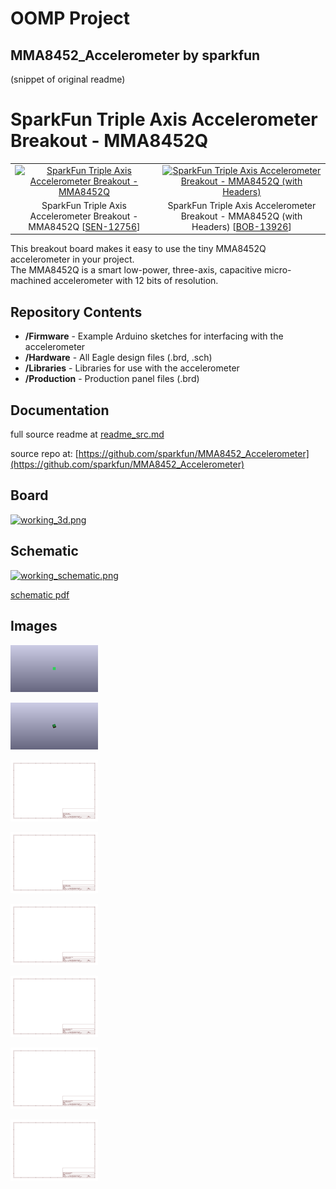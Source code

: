 # OOMP Project  
## MMA8452_Accelerometer  by sparkfun  
  
(snippet of original readme)  
  
SparkFun Triple Axis Accelerometer Breakout - MMA8452Q  
=============================================  
  
<table class="table table-hover table-striped table-bordered">  
  <tr align="center">  
   <td><a href="https://cdn.sparkfun.com//assets/parts/9/5/1/5/12756-00.jpg"><img src="https://cdn.sparkfun.com//assets/parts/9/5/1/5/12756-00.jpg" title="SparkFun Triple Axis Accelerometer Breakout - MMA8452Q"></a></td>  
   <td><a href="https://cdn.sparkfun.com//assets/parts/1/0/0/0/2/13926-02.jpg"><img src="https://cdn.sparkfun.com//assets/parts/1/0/0/0/2/13926-02.jpg" title="SparkFun Triple Axis Accelerometer Breakout - MMA8452Q (with Headers)"></a></td>  
  </tr>  
  <tr align="center">  
    <td>SparkFun Triple Axis Accelerometer Breakout - MMA8452Q [<a href="https://www.sparkfun.com/products/12756">SEN-12756</a>]</td>  
    <td>SparkFun Triple Axis Accelerometer Breakout - MMA8452Q (with Headers)  
[<a href="https://www.sparkfun.com/products/13926">BOB-13926</a>]</td>  
  </tr>  
</table>  
  
This breakout board makes it easy to use the tiny MMA8452Q accelerometer in your project.   
The MMA8452Q is a smart low-power, three-axis, capacitive micro-machined accelerometer with 12 bits of resolution.  
  
Repository Contents  
-------------------  
* **/Firmware** - Example Arduino sketches for interfacing with the accelerometer  
* **/Hardware** - All Eagle design files (.brd, .sch)  
* **/Libraries** - Libraries for use with the accelerometer  
* **/Production** - Production panel files (.brd)  
  
Documentation  
-------------  
  full source readme at [readme_src.md](readme_src.md)  
  
source repo at: [https://github.com/sparkfun/MMA8452_Accelerometer](https://github.com/sparkfun/MMA8452_Accelerometer)  
## Board  
  
[![working_3d.png](working_3d_600.png)](working_3d.png)  
## Schematic  
  
[![working_schematic.png](working_schematic_600.png)](working_schematic.png)  
  
[schematic pdf](working_schematic.pdf)  
## Images  
  
[![working_3D_bottom.png](working_3D_bottom_140.png)](working_3D_bottom.png)  
  
[![working_3D_top.png](working_3D_top_140.png)](working_3D_top.png)  
  
[![working_assembly_page_01.png](working_assembly_page_01_140.png)](working_assembly_page_01.png)  
  
[![working_assembly_page_02.png](working_assembly_page_02_140.png)](working_assembly_page_02.png)  
  
[![working_assembly_page_03.png](working_assembly_page_03_140.png)](working_assembly_page_03.png)  
  
[![working_assembly_page_04.png](working_assembly_page_04_140.png)](working_assembly_page_04.png)  
  
[![working_assembly_page_05.png](working_assembly_page_05_140.png)](working_assembly_page_05.png)  
  
[![working_assembly_page_06.png](working_assembly_page_06_140.png)](working_assembly_page_06.png)  
